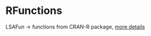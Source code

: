 # RFunctions
LSAFun -> functions from CRAN-R package, [more details](https://cran.r-project.org/web/packages/LSAfun/LSAfun.pdf)